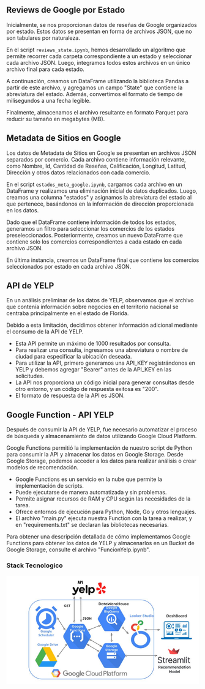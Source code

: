 
## Reviews de Google por Estado

Inicialmente, se nos proporcionan datos de reseñas de Google organizados por estado. Estos datos se presentan en forma de archivos JSON, que no son tabulares por naturaleza.

En el script `reviews_state.ipynb`, hemos desarrollado un algoritmo que permite recorrer cada carpeta correspondiente a un estado y seleccionar cada archivo JSON. Luego, integramos todos estos archivos en un único archivo final para cada estado.

A continuación, creamos un DataFrame utilizando la biblioteca Pandas a partir de este archivo, y agregamos un campo "State" que contiene la abreviatura del estado. Además, convertimos el formato de tiempo de milisegundos a una fecha legible.

Finalmente, almacenamos el archivo resultante en formato Parquet para reducir su tamaño en megabytes (MB).

## Metadata de Sitios en Google

Los datos de Metadata de Sitios en Google se presentan en archivos JSON separados por comercio. Cada archivo contiene información relevante, como Nombre, Id, Cantidad de Reseñas, Calificación, Longitud, Latitud, Dirección y otros datos relacionados con cada comercio.

En el script `estados_meta_google.ipynb`, cargamos cada archivo en un DataFrame y realizamos una eliminación inicial de datos duplicados. Luego, creamos una columna "estados" y asignamos la abreviatura del estado al que pertenece, basándonos en la información de dirección proporcionada en los datos.

Dado que el DataFrame contiene información de todos los estados, generamos un filtro para seleccionar los comercios de los estados preseleccionados. Posteriormente, creamos un nuevo DataFrame que contiene solo los comercios correspondientes a cada estado en cada archivo JSON.

En última instancia, creamos un DataFrame final que contiene los comercios seleccionados por estado en cada archivo JSON.

## API de YELP

En un análisis preliminar de los datos de YELP, observamos que el archivo que contenía información sobre negocios en el territorio nacional se centraba principalmente en el estado de Florida.

Debido a esta limitación, decidimos obtener información adicional mediante el consumo de la API de YELP.

- Esta API permite un máximo de 1000 resultados por consulta.
- Para realizar una consulta, ingresamos una abreviatura o nombre de ciudad para especificar la ubicación deseada.
- Para utilizar la API, primero generamos una API_KEY registrándonos en YELP y debemos agregar "Bearer" antes de la API_KEY en las solicitudes.
- La API nos proporciona un código inicial para generar consultas desde otro entorno, y un código de respuesta exitosa es "200".
- El formato de respuesta de la API es JSON.

## Google Function - API YELP

Después de consumir la API de YELP, fue necesario automatizar el proceso de búsqueda y almacenamiento de datos utilizando Google Cloud Platform.

Google Functions permitió la implementación de nuestro script de Python para consumir la API y almacenar los datos en Google Storage. Desde Google Storage, podemos acceder a los datos para realizar análisis o crear modelos de recomendación.

- Google Functions es un servicio en la nube que permite la implementación de scripts.
- Puede ejecutarse de manera automatizada y sin problemas.
- Permite asignar recursos de RAM y CPU según las necesidades de la tarea.
- Ofrece entornos de ejecución para Python, Node, Go y otros lenguajes.
- El archivo "main.py" ejecuta nuestra Function con la tarea a realizar, y en "requirements.txt" se declaran las bibliotecas necesarias.

Para obtener una descripción detallada de cómo implementamos Google Functions para obtener los datos de YELP y almacenarlos en un Bucket de Google Storage, consulte el archivo "FuncionYelp.ipynb".

### Stack Tecnologico
![Stack Tecnologico](./imagenes/stack_tecnologico.jpg)